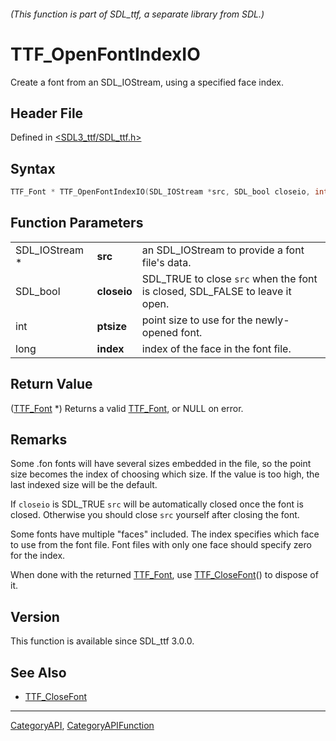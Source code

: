 ###### (This function is part of SDL_ttf, a separate library from SDL.)
# TTF_OpenFontIndexIO

Create a font from an SDL_IOStream, using a specified face index.

## Header File

Defined in [<SDL3_ttf/SDL_ttf.h>](https://github.com/libsdl-org/SDL_ttf/blob/main/include/SDL3_ttf/SDL_ttf.h)

## Syntax

```c
TTF_Font * TTF_OpenFontIndexIO(SDL_IOStream *src, SDL_bool closeio, int ptsize, long index);
```

## Function Parameters

|                |             |                                                                              |
| -------------- | ----------- | ---------------------------------------------------------------------------- |
| SDL_IOStream * | **src**     | an SDL_IOStream to provide a font file's data.                               |
| SDL_bool       | **closeio** | SDL_TRUE to close `src` when the font is closed, SDL_FALSE to leave it open. |
| int            | **ptsize**  | point size to use for the newly-opened font.                                 |
| long           | **index**   | index of the face in the font file.                                          |

## Return Value

([TTF_Font](TTF_Font) *) Returns a valid [TTF_Font](TTF_Font), or NULL on
error.

## Remarks

Some .fon fonts will have several sizes embedded in the file, so the point
size becomes the index of choosing which size. If the value is too high,
the last indexed size will be the default.

If `closeio` is SDL_TRUE `src` will be automatically closed once the font
is closed. Otherwise you should close `src` yourself after closing the
font.

Some fonts have multiple "faces" included. The index specifies which face
to use from the font file. Font files with only one face should specify
zero for the index.

When done with the returned [TTF_Font](TTF_Font), use
[TTF_CloseFont](TTF_CloseFont)() to dispose of it.

## Version

This function is available since SDL_ttf 3.0.0.

## See Also

- [TTF_CloseFont](TTF_CloseFont)

----
[CategoryAPI](CategoryAPI), [CategoryAPIFunction](CategoryAPIFunction)

